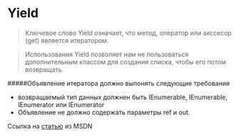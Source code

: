 Yield
=====

>Ключевое слово Yield означает, что метод, оператор или акссесор (get) является итератором.  

>Использования Yield позволяет нам не пользоваться дополнительным классом для создания списка, чтобы его потом возвращать. 

#####Объявление итератора должно выпонять следующие требования 
 - возвращаемый тип данных должнен быть  IEnumerable, IEnumerable<T>, IEnumerator или IEnumerator<T>
 - Объявление не должно содержать параметры ref и out.

Ссылка на [статью](http://msdn.microsoft.com/ru-ru/library/9k7k7cf0.aspx) из MSDN
